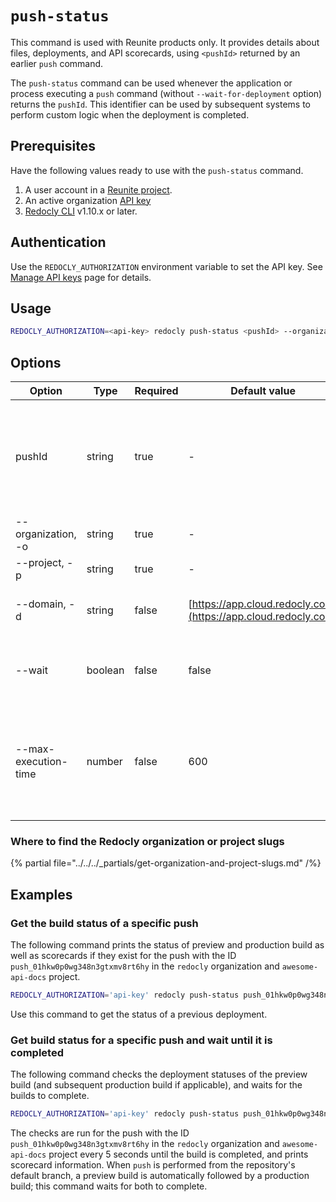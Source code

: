# `push-status`

This command is used with Reunite products only.
It provides details about files, deployments, and API scorecards, using `<pushId>` returned by an earlier `push` command.

The `push-status` command can be used whenever the application or process executing a `push` command (without `--wait-for-deployment` option) returns the `pushId`.
This identifier can be used by subsequent systems to perform custom logic when the deployment is completed.

## Prerequisites

Have the following values ready to use with the `push-status` command.

1. A user account in a [Reunite project](https://auth.cloud.redocly.com/).
1. An active organization [API key](https://redocly.com/docs/realm/setup/how-to/api-keys)
1. [Redocly CLI](../installation.md) v1.10.x or later.

## Authentication

Use the `REDOCLY_AUTHORIZATION` environment variable to set the API key. See [Manage API keys](https://redocly.com/docs/realm/setup/how-to/api-keys) page for details.

## Usage

```bash
REDOCLY_AUTHORIZATION=<api-key> redocly push-status <pushId> --organization <orgSlug> --project <projectSlug> [--wait] [--max-execution-time <timeInSeconds>]
```

## Options

| Option               | Type    | Required | Default value                                                  | Description                                                                                                   |
| -------------------- | ------- | -------- |----------------------------------------------------------------|----------------------------------------------------------------------------------------------------------------|
| pushId               | string  | true     | -                                                              | Identifier of the push whose state should be displayed. Returned as result of the [`push`](./push.md) command. |
| --organization, -o   | string  | true     | -                                                              | [Organization slug](#where-to-find-the-redocly-organization-or-project-slugs).                                 |
| --project, -p        | string  | true     | -                                                              | [Project slug](#where-to-find-the-redocly-organization-or-project-slugs).                                      |
| --domain, -d         | string  | false    | [https://app.cloud.redocly.com](https://app.cloud.redocly.com) | The domain that the `push` command pushed to.                                                                  |
| --wait               | boolean | false    | false                                                          | Waits until the build is completed if it is in progress.                                                       |
| --max-execution-time | number  | false    | 600                                                            | Maximum wait time for build completion in seconds (used in conjunction with the `--wait` option).              |

### Where to find the Redocly organization or project slugs

{% partial file="../../../_partials/get-organization-and-project-slugs.md" /%}

## Examples

### Get the build status of a specific push

The following command prints the status of preview and production build as well as scorecards if they exist for the push with the ID `push_01hkw0p0wg348n3gtxmv8rt6hy` in the `redocly` organization and `awesome-api-docs` project.

```bash
REDOCLY_AUTHORIZATION='api-key' redocly push-status push_01hkw0p0wg348n3gtxmv8rt6hy -o=redocly -p=awesome-api-docs
```

Use this command to get the status of a previous deployment.

### Get build status for a specific push and wait until it is completed

The following command checks the deployment statuses of the preview build (and subsequent production build if applicable), and waits for the builds to complete.

```bash
REDOCLY_AUTHORIZATION='api-key' redocly push-status push_01hkw0p0wg348n3gtxmv8rt6hy -o=redocly -p=awesome-api-docs --wait
```

The checks are run for the push with the ID `push_01hkw0p0wg348n3gtxmv8rt6hy` in the `redocly` organization and `awesome-api-docs` project every 5 seconds until the build is completed, and prints scorecard information. When `push` is performed from the repository's default branch, a preview build is automatically followed by a production build; this command waits for both to complete.
